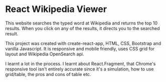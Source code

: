 # React Wikipedia Viewer

This website searches the typed word at Wikipedia and returns the top 10 results. When you click on any of the results, it directs you to the searched result.

This project was created with create-react-app, HTML, CSS, Bootstrap and vanilla Javascript. It is responsive and mobile friendly, uses CSS grid for layout and Wikipedia OpenSearch api. 

I learnt a lot in the process. I learnt about React.Fragment, that Chrome's responsive tool isn't entirely accurate since it's a simulation, how to use grid/table, the pros and cons of table etc. 
